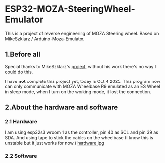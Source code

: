 # ESP32-MOZA-SteeringWheel-Emulator
This is a project of reverse engineering of MOZA Steering wheel. Based on MikeSzklarz / Arduino-Moza-Emulator.
## 1.Before all
Special thanks to MikeSzklarz's [project](https://github.com/MikeSzklarz/Arduino-Moza-Emulator), without his work there's no way I could do this.

I have **not** complete this project yet, today is Oct 4 2025. This program now can only communicate with MOZA Wheelbase R9 emulated as an ES Wheel in sleep mode, when I turn on the working mode, it lost the connection.

## 2.About the hardware and software
### 2.1 Hardware
I am using esp32s3 wroom 1 as the controller, pin 40 as SCL and pin 39 as SDA. And using tape to stick the cables on the wheelbase (I know this is unstable but it just works for now.)
[hardware.jpg](/hardware.jpg)


### 2.2 Software
